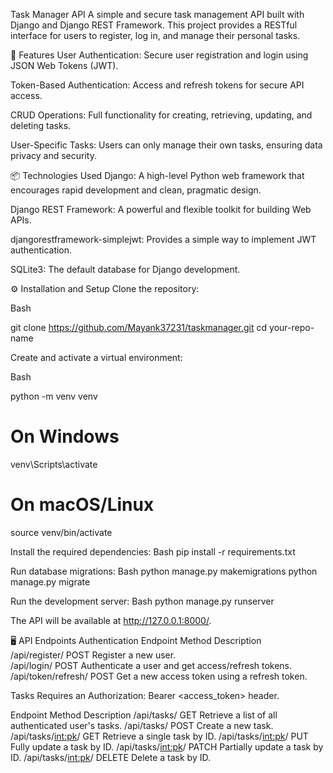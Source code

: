 Task Manager API
A simple and secure task management API built with Django and Django REST Framework. This project provides a RESTful interface for users to register, log in, and manage their personal tasks.

🚀 Features
User Authentication: Secure user registration and login using JSON Web Tokens (JWT).

Token-Based Authentication: Access and refresh tokens for secure API access.

CRUD Operations: Full functionality for creating, retrieving, updating, and deleting tasks.

User-Specific Tasks: Users can only manage their own tasks, ensuring data privacy and security.

📦 Technologies Used
Django: A high-level Python web framework that encourages rapid development and clean, pragmatic design.

Django REST Framework: A powerful and flexible toolkit for building Web APIs.

djangorestframework-simplejwt: Provides a simple way to implement JWT authentication.

SQLite3: The default database for Django development.

⚙️ Installation and Setup
Clone the repository:

Bash

git clone https://github.com/Mayank37231/taskmanager.git
cd your-repo-name

Create and activate a virtual environment:

Bash

python -m venv venv
# On Windows
venv\Scripts\activate
# On macOS/Linux
source venv/bin/activate

Install the required dependencies:
Bash
pip install -r requirements.txt

Run database migrations:
Bash
python manage.py makemigrations
python manage.py migrate

Run the development server:
Bash
python manage.py runserver

The API will be available at http://127.0.0.1:8000/.

🖥️ API Endpoints
Authentication
Endpoint	         Method	    Description		
/api/register/	     POST	    Register a new user.		
/api/login/	         POST	    Authenticate a user and get access/refresh tokens.		
/api/token/refresh/	 POST	    Get a new access token using a refresh token.		


Tasks
Requires an Authorization: Bearer <access_token> header.

Endpoint	            Method	     Description
/api/tasks/	            GET	         Retrieve a list of all authenticated user's tasks.
/api/tasks/	            POST	     Create a new task.
/api/tasks/<int:pk>/	GET	         Retrieve a single task by ID.
/api/tasks/<int:pk>/	PUT	         Fully update a task by ID.
/api/tasks/<int:pk>/	PATCH	     Partially update a task by ID.
/api/tasks/<int:pk>/	DELETE	     Delete a task by ID.
